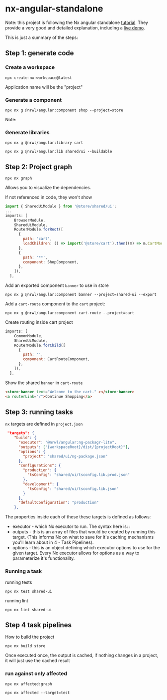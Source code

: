 # nx-angular-standalone

Note: this project is following the Nx angular standalone [tutorial](https://nx.dev/angular-standalone-tutorial). They provide a very good and detailed explanation, including a [live demo](https://www.youtube.com/watch?time_continue=1&v=LYPVrWQNnEc&source_ve_path=MzY4NDI&feature=emb_logo).

This is just a summary of the steps:

## Step 1: generate code

### Create a workspace

```terminal
npx create-nx-workspace@latest
```

Application name will be the "project" 

### Generate a component

```terminal
npx nx g @nrwl/angular:component shop --project=store
```

Note:

### Generate libraries

```terminal
npx nx g @nrwl/angular:library cart
```

```terminal
npx nx g @nrwl/angular:lib shared/ui --buildable
```

## Step 2: Project graph

```terminal
npx nx graph
```

Allows you to visualize the dependencies.

If not referenced in code, they won't show

```js
import { SharedUiModule } from '@store/shared/ui';
...
imports: [
    BrowserModule,
    SharedUiModule,
    RouterModule.forRoot([
      {
        path: 'cart',
        loadChildren: () => import('@store/cart').then((m) => m.CartModule),
      },
      {
        path: '**',
        component: ShopComponent,
      },
    ]),
  ],
```

Add an exported component `banner` to use in store

```terminal
npx nx g @nrwl/angular:component banner --project=shared-ui --export
```

Add a `cart-route` component to the `cart` project:
```terminal
npx nx g @nrwl/angular:component cart-route --project=cart
```

Create routing inside cart project

```js
imports: [
    CommonModule,
    SharedUiModule,
    RouterModule.forChild([
      {
        path: '',
        component: CartRouteComponent,
      },
    ]),
  ],
```

Show the shared `banner` in `cart-route`

```html
<store-banner text="Welcome to the cart." ></store-banner>
<a routerLink="/">Continue Shopping</a>
```

## Step 3: running tasks

`nx` targets are defined in `project.json` 


```json
 "targets": {
    "build": {
      "executor": "@nrwl/angular:ng-packagr-lite",
      "outputs": ["{workspaceRoot}/dist/{projectRoot}"],
      "options": {
        "project": "shared/ui/ng-package.json"
      },
      "configurations": {
        "production": {
          "tsConfig": "shared/ui/tsconfig.lib.prod.json"
        },
        "development": {
          "tsConfig": "shared/ui/tsconfig.lib.json"
        }
      },
      "defaultConfiguration": "production"
    },
```

The properties inside each of these these targets is defined as follows:

- executor - which Nx executor to run. The syntax here is: <plugin name>:<executor name>
- outputs - this is an array of files that would be created by running this target. (This informs Nx on what to save for it's caching mechanisms you'll learn about in 4 - Task Pipelines).
- options - this is an object defining which executor options to use for the given target. Every Nx executor allows for options as a way to parameterize it's functionality.

### Running a task

running tests

```terminal
npx nx test shared-ui
```

running lint

```terminal
npx nx lint shared-ui
```

## Step 4 task pipelines

How to build the project

```terminal
npx nx build store
```

Once executed once, the output is cached, if nothing changes in a project, it will just use the cached result

### run against only affected

```terminal
npx nx affected:graph
```

```terminal
npx nx affected --target=test
```